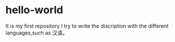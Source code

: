 # hello-world
It is my first repository
I try to write the discription with the different languages,such as 汉语。
